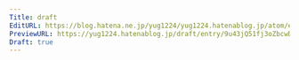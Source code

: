 ```yaml
---
Title: draft
EditURL: https://blog.hatena.ne.jp/yug1224/yug1224.hatenablog.jp/atom/entry/6802418398329375335
PreviewURL: https://yug1224.hatenablog.jp/draft/entry/9u43jQ51fj3oZbcwDpDHl9g9qDI
Draft: true
---
```


